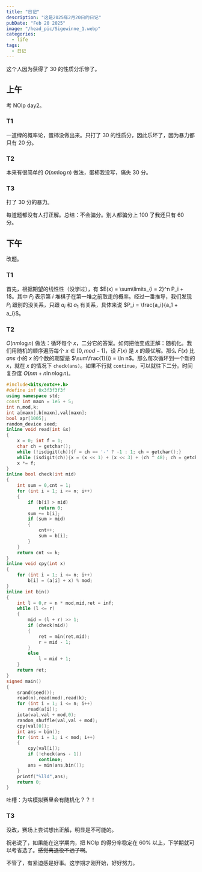 ```yaml
---
title: "日记"
description: "这是2025年2月20日的日记"
pubDate: "Feb 20 2025"
image: "/head_pic/Sigewinne_1.webp"
categories:
  - life
tags:
  - 日记
---
```


这个人因为获得了 $30$ 的性质分乐惨了。

## 上午

考 NOIp day2。

### T1

一道绿的概率论，蛋柿没做出来。只打了 $30$ 的性质分，因此乐坏了，因为暴力都只有 $20$ 分。

### T2

本来有很简单的 $O(nm \log n)$ 做法，蛋柿我没写，痛失 $30$ 分。

### T3

打了 $30$ 分的暴力。

每道题都没有人打正解。总结：不会骗分。别人都骗分上 $100$ 了我还只有 $60$ 分。

## 下午

改题。

### T1

首先，根据期望的线性性（没学过），有 $E(x) = \sum\limits_{i = 2}^n P_i + 1$。其中 $P_i$ 表示第 $i$ 堆棋子在第一堆之前取走的概率。经过一番推导，我们发现 $P_i$ 跟别的没关系，只跟 $a_i$ 和 $a_1$ 有关系，具体来说 $P_i = \frac{a_i}{a_1 + a_i}$。

### T2

$O(nm \log n)$ 做法：循环每个 $x$，二分它的答案。如何把他变成正解：随机化。我们用随机的顺序遍历每个 $x \in [0,mod - 1]$，设 $F(x)$ 是 $x$ 的最优解。那么 $F(x)$ 比 $ans$ 小的 $x$ 的个数的期望是 $\sum\frac{1}{i} = \ln n$。那么每次循环到一个新的 $x$，就在 $x$ 的情况下 `check(ans)`。如果不行就 `continue`，可以就往下二分。时间复杂度 $O(nm + n \ln n \log n)$。

```cpp
#include<bits/extc++.h>
#define inf 0x3f3f3f3f
using namespace std;
const int maxn = 1e5 + 5;
int n,mod,k;
int a[maxn],b[maxn],val[maxn];
bool apr[1005];
random_device seed;
inline void read(int &x)
{
    x = 0; int f = 1;
    char ch = getchar();
    while (!isdigit(ch)){f = ch == '-' ? -1 : 1; ch = getchar();}
    while (isdigit(ch)){x = (x << 1) + (x << 3) + (ch ^ 48); ch = getchar();}
    x *= f;
}
inline bool check(int mid)
{
    int sum = 0,cnt = 1;
    for (int i = 1; i <= n; i++)
    {
        if (b[i] > mid)
            return 0;
        sum += b[i];
        if (sum > mid)
        {
            cnt++;
            sum = b[i];
        }
    }
    return cnt <= k;
}
inline void cpy(int x)
{
    for (int i = 1; i <= n; i++)
        b[i] = (a[i] + x) % mod;
}
inline int bin()
{
    int l = 0,r = n * mod,mid,ret = inf;
    while (l <= r)
    {
        mid = (l + r) >> 1;
        if (check(mid))
        {
            ret = min(ret,mid);
            r = mid - 1;
        }
        else
            l = mid + 1;
    }
    return ret;
}
signed main()
{
    srand(seed());
    read(n),read(mod),read(k);
    for (int i = 1; i <= n; i++)
        read(a[i]);
    iota(val,val + mod,0);
    random_shuffle(val,val + mod);
    cpy(val[0]);
    int ans = bin();
    for (int i = 1; i < mod; i++)
    {
        cpy(val[i]);
        if (!check(ans - 1))
            continue;
        ans = min(ans,bin());
    }
    printf("%lld",ans);
    return 0;
}
```

吐槽：为啥模拟赛里会有随机化？？！

### T3

没改，赛场上尝试想出正解，明显是不可能的。

祝老说了，如果能在这学期内，把 NOIp 的得分率稳定在 $60\%$ 以上，下学期就可以考省选了。~~感觉离退役不远了啊~~。

不管了，有紧迫感是好事。这学期才刚开始，好好努力。